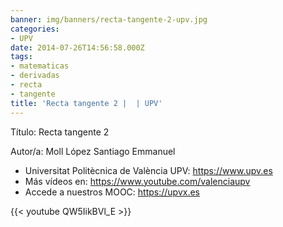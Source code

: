 ```yaml
---
banner: img/banners/recta-tangente-2-upv.jpg
categories:
- UPV
date: 2014-07-26T14:56:58.000Z
tags:
- matematicas
- derivadas
- recta
- tangente
title: 'Recta tangente 2 |  | UPV'
---
```


Título: Recta tangente 2

Autor/a: Moll López Santiago Emmanuel



+ Universitat Politècnica de València UPV: https://www.upv.es
+ Más vídeos en: https://www.youtube.com/valenciaupv
+ Accede a nuestros MOOC: https://upvx.es

{{< youtube QW5IikBVl_E >}}
